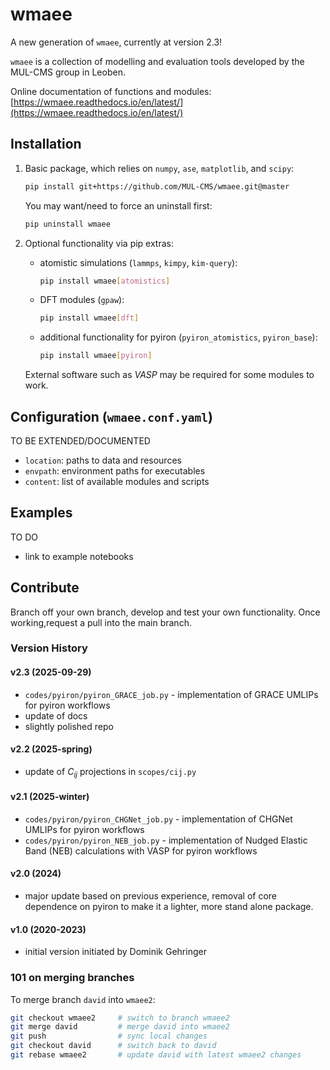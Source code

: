 # wmaee

A new generation of `wmaee`, currently at version 2.3!

`wmaee` is a collection of modelling and evaluation tools developed by the MUL-CMS group in Leoben.

Online documentation of functions and modules: [https://wmaee.readthedocs.io/en/latest/](https://wmaee.readthedocs.io/en/latest/)

## Installation

1. Basic package, which relies on `numpy`, `ase`, `matplotlib`, and `scipy`:
   ```bash
   pip install git+https://github.com/MUL-CMS/wmaee.git@master
   ```
   
   You may want/need to force an uninstall first:
   ```bash
   pip uninstall wmaee
   ```

2. Optional functionality via pip extras:
    - atomistic simulations (`lammps`, `kimpy`, `kim-query`):
      ```bash
      pip install wmaee[atomistics]
      ```
    - DFT modules (`gpaw`):
      ```bash
      pip install wmaee[dft]
      ```
   - additional functionality for pyiron (`pyiron_atomistics`, `pyiron_base`):
     ```bash
     pip install wmaee[pyiron]
     ```
    External software such as *VASP* may be required for some modules to work.


## Configuration (`wmaee.conf.yaml`)

TO BE EXTENDED/DOCUMENTED

- `location`: paths to data and resources
- `envpath`: environment paths for executables
- `content`: list of available modules and scripts


## Examples

TO DO
- link to example notebooks

## Contribute

Branch off your own branch, develop and test your own functionality. Once working,request a pull into the main branch.

### Version History

#### v2.3 (2025-09-29)
- `codes/pyiron/pyiron_GRACE_job.py` - implementation of GRACE UMLIPs for pyiron workflows
- update of docs
- slightly polished repo

#### v2.2 (2025-spring)
 - update of $C_{ij}$ projections in `scopes/cij.py`

#### v2.1 (2025-winter)
- `codes/pyiron/pyiron_CHGNet_job.py` - implementation of CHGNet UMLIPs for pyiron workflows
- `codes/pyiron/pyiron_NEB_job.py` - implementation of Nudged Elastic Band (NEB) calculations with VASP for pyiron workflows

#### v2.0 (2024)
- major update based on previous experience, removal of core dependence on pyiron to make it a lighter, more stand alone package.

#### v1.0 (2020-2023)
- initial version initiated by Dominik Gehringer

### 101 on merging branches

To merge branch `david` into `wmaee2`:

```bash
git checkout wmaee2     # switch to branch wmaee2
git merge david         # merge david into wmaee2
git push                # sync local changes
git checkout david      # switch back to david
git rebase wmaee2       # update david with latest wmaee2 changes
```